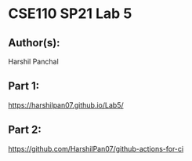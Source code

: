 # CSE110 SP21 Lab 5

## Author(s):
Harshil Panchal

## Part 1:

https://harshilpan07.github.io/Lab5/

## Part 2:

https://github.com/HarshilPan07/github-actions-for-ci
